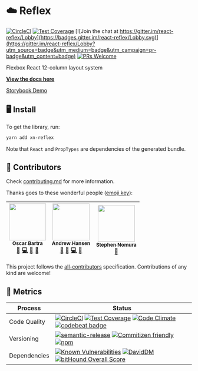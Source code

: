 # ☁️ Reflex

[![CircleCI](https://circleci.com/gh/obartra/reflex/tree/master.svg?style=shield)](https://circleci.com/gh/obartra/reflex/tree/master)
[![Test Coverage](https://codeclimate.com/github/obartra/reflex/badges/coverage.svg)](https://codeclimate.com/github/obartra/reflex/coverage)
[![Join the chat at https://gitter.im/react-reflex/Lobby](https://badges.gitter.im/react-reflex/Lobby.svg)](https://gitter.im/react-reflex/Lobby?utm_source=badge&utm_medium=badge&utm_campaign=pr-badge&utm_content=badge)
[![PRs Welcome](https://img.shields.io/badge/PRs-welcome-brightgreen.svg?style=shield)](http://makeapullrequest.com)

Flexbox React 12-column layout system

**[View the docs here](https://github.com/obartra/reflex/wiki/Usage)**

[Storybook Demo](https://obartra.github.io/reflex)

## 🖥 Install

To get the library, run:

```bash
yarn add xn-reflex

```

Note that `React` and `PropTypes` are dependencies of the generated bundle.

## 👥 Contributors

Check [contributing.md](./CONTRIBUTING.md) for more information.

Thanks goes to these wonderful people ([emoji key](https://github.com/kentcdodds/all-contributors#emoji-key)):

<!-- ALL-CONTRIBUTORS-LIST:START - Do not remove or modify this section -->
| [<img src="https://avatars3.githubusercontent.com/u/3877773?v=3" width="100px;"/><br /><sub>Oscar Bartra</sub>](http://obartra.github.io)<br />[🐛](https://github.com/obartra/reflex/issues?q=author%3Aobartra "Bug reports") [💻](https://github.com/obartra/reflex/commits?author=obartra "Code") [📖](https://github.com/obartra/reflex/commits?author=obartra "Documentation") [👀](#review-obartra "Reviewed Pull Requests") | [<img src="https://avatars3.githubusercontent.com/u/8746094?v=3" width="100px;"/><br /><sub>Andrew Hansen</sub>](https://github.com/arahansen)<br />[💬](#question-arahansen "Answering Questions") [🐛](https://github.com/obartra/reflex/issues?q=author%3Aarahansen "Bug reports") [💻](https://github.com/obartra/reflex/commits?author=arahansen "Code") [👀](#review-arahansen "Reviewed Pull Requests") | [<img src="https://avatars0.githubusercontent.com/u/17904507?v=3" width="100px;"/><br /><sub>Stephen Nomura</sub>](http://stephennomura.com/)<br />[🎨](#design-snomu "Design") |
| :---: | :---: | :---: |
<!-- ALL-CONTRIBUTORS-LIST:END -->

This project follows the [all-contributors](https://github.com/kentcdodds/all-contributors) specification. Contributions of any kind are welcome!

## 🏁 Metrics

| Process       | Status    |
|---------------|-----------|
| Code Quality  | [![CircleCI](https://circleci.com/gh/obartra/reflex/tree/master.svg?style=shield)](https://circleci.com/gh/obartra/reflex/tree/master) [![Test Coverage](https://codeclimate.com/github/obartra/reflex/badges/coverage.svg)](https://codeclimate.com/github/obartra/reflex/coverage) [![Code Climate](https://codeclimate.com/github/obartra/reflex/badges/gpa.svg)](https://codeclimate.com/github/obartra/reflex) [![codebeat badge](https://codebeat.co/badges/d3b5abcd-60b2-4ab3-96b6-b3ab392b789d)](https://codebeat.co/projects/github-com-obartra-reflex-master) |
| Versioning    | [![semantic-release](https://img.shields.io/badge/%20%20%F0%9F%93%A6%F0%9F%9A%80-semantic--release-e10079.svg)](https://github.com/semantic-release/semantic-release) [![Commitizen friendly](https://img.shields.io/badge/commitizen-friendly-brightgreen.svg)](http://commitizen.github.io/cz-cli/) [![npm](https://img.shields.io/npm/v/xn-reflex.svg)](https://www.npmjs.com/package/xn-reflex) |
| Dependencies  | [![Known Vulnerabilities](https://snyk.io/test/github/obartra/reflex/badge.svg)](https://snyk.io/test/github/obartra/reflex) [![DavidDM](https://david-dm.org/obartra/reflex.svg)](https://david-dm.org/obartra/reflex) [![bitHound Overall Score](https://www.bithound.io/github/obartra/reflex/badges/score.svg)](https://www.bithound.io/github/obartra/reflex) |
